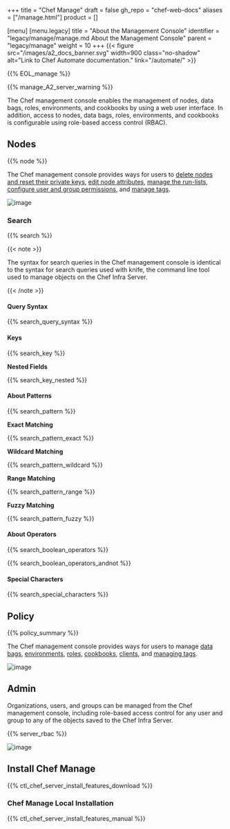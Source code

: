 +++
title = "Chef Manage"
draft = false
gh_repo = "chef-web-docs"
aliases = ["/manage.html"]
product = []

[menu]
  [menu.legacy]
    title = "About the Management Console"
    identifier = "legacy/manage/manage.md About the Management Console"
    parent = "legacy/manage"
    weight = 10
+++
{{< figure src="/images/a2_docs_banner.svg" width=900 class="no-shadow" alt="Link to Chef Automate documentation." link="/automate/" >}}

{{% EOL_manage %}}

{{% manage_A2_server_warning %}}

The Chef management console enables the management of nodes, data bags,
roles, environments, and cookbooks by using a web user interface. In
addition, access to nodes, data bags, roles, environments, and cookbooks
is configurable using role-based access control (RBAC).

## Nodes

{{% node %}}

The Chef management console provides ways for users to [delete nodes and
reset their private keys](/server_manage_nodes/#manage), [edit node
attributes](/server_manage_nodes/#node-attributes), [manage the
run-lists](/server_manage_nodes/#run-lists), [configure user and
group permissions](/server_manage_nodes/#permissions), and [manage
tags](/server_manage_nodes/#manage-tags).

![image](/images/step_manage_webui_nodes.png)

### Search

{{% search %}}

{{< note >}}

The syntax for search queries in the Chef management console is
identical to the syntax for search queries used with knife, the command
line tool used to manage objects on the Chef Infra Server.

{{< /note >}}

#### Query Syntax

{{% search_query_syntax %}}

#### Keys

{{% search_key %}}

**Nested Fields**

{{% search_key_nested %}}

#### About Patterns

{{% search_pattern %}}

**Exact Matching**

{{% search_pattern_exact %}}

**Wildcard Matching**

{{% search_pattern_wildcard %}}

**Range Matching**

{{% search_pattern_range %}}

**Fuzzy Matching**

{{% search_pattern_fuzzy %}}

#### About Operators

{{% search_boolean_operators %}}

{{% search_boolean_operators_andnot %}}

#### Special Characters

{{% search_special_characters %}}

## Policy

{{% policy_summary %}}

The Chef management console provides ways for users to manage [data
bags](/server_manage_data_bags/),
[environments](/server_manage_environments/),
[roles](/server_manage_roles/),
[cookbooks](/server_manage_cookbooks/),
[clients](/server_manage_clients/), and [managing
tags](/server_manage_nodes/#manage-tags.html).

![image](/images/step_manage_webui_policy.png)

## Admin

Organizations, users, and groups can be managed from the Chef management
console, including role-based access control for any user and group to
any of the objects saved to the Chef Infra Server.

{{% server_rbac %}}

![image](/images/step_manage_webui_admin.png)

## Install Chef Manage

{{% ctl_chef_server_install_features_download %}}

### Chef Manage Local Installation

{{% ctl_chef_server_install_features_manual %}}
